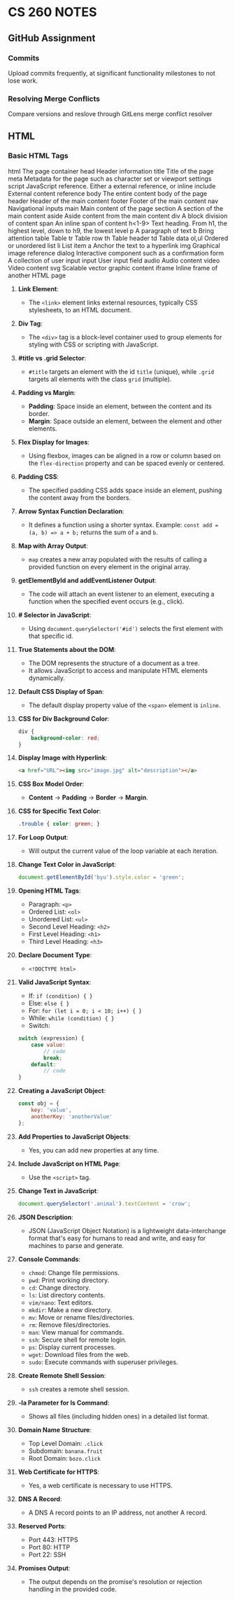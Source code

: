 # CS 260 NOTES
## GitHub Assignment
### Commits
Upload commits frequently, at significant functionality milestones to not lose work.
### Resolving Merge Conflicts
Compare versions and reslove through GitLens merge conflict resolver

## HTML
### Basic HTML Tags
html	The page container
head	Header information
title	Title of the page
meta	Metadata for the page such as character set or viewport settings
script	JavaScript reference. Either a external reference, or inline
include	External content reference
body	The entire content body of the page
header	Header of the main content
footer	Footer of the main content
nav	Navigational inputs
main	Main content of the page
section	A section of the main content
aside	Aside content from the main content
div	A block division of content
span	An inline span of content
h<1-9>	Text heading. From h1, the highest level, down to h9, the lowest level
p	A paragraph of text
b	Bring attention
table	Table
tr	Table row
th	Table header
td	Table data
ol,ul	Ordered or unordered list
li	List item
a	Anchor the text to a hyperlink
img	Graphical image reference
dialog	Interactive component such as a confirmation
form	A collection of user input
input	User input field
audio	Audio content
video	Video content
svg	Scalable vector graphic content
iframe	Inline frame of another HTML page

1. **Link Element**:
   - The `<link>` element links external resources, typically CSS stylesheets, to an HTML document.

2. **Div Tag**:
   - The `<div>` tag is a block-level container used to group elements for styling with CSS or scripting with JavaScript.

3. **#title vs .grid Selector**:
   - `#title` targets an element with the id `title` (unique), while `.grid` targets all elements with the class `grid` (multiple).

4. **Padding vs Margin**:
   - **Padding**: Space inside an element, between the content and its border.
   - **Margin**: Space outside an element, between the element and other elements.

5. **Flex Display for Images**:
   - Using flexbox, images can be aligned in a row or column based on the `flex-direction` property and can be spaced evenly or centered.

6. **Padding CSS**:
   - The specified padding CSS adds space inside an element, pushing the content away from the borders.

7. **Arrow Syntax Function Declaration**:
   - It defines a function using a shorter syntax. Example: `const add = (a, b) => a + b;` returns the sum of `a` and `b`.

8. **Map with Array Output**:
   - `map` creates a new array populated with the results of calling a provided function on every element in the original array.

9. **getElementById and addEventListener Output**:
   - The code will attach an event listener to an element, executing a function when the specified event occurs (e.g., click).

10. **# Selector in JavaScript**:
    - Using `document.querySelector('#id')` selects the first element with that specific id.

11. **True Statements about the DOM**:
    - The DOM represents the structure of a document as a tree.
    - It allows JavaScript to access and manipulate HTML elements dynamically.

12. **Default CSS Display of Span**:
    - The default display property value of the `<span>` element is `inline`.

13. **CSS for Div Background Color**:
    ```css
    div {
        background-color: red;
    }
    ```

14. **Display Image with Hyperlink**:
    ```html
    <a href="URL"><img src="image.jpg" alt="description"></a>
    ```

15. **CSS Box Model Order**:
    - **Content** → **Padding** → **Border** → **Margin**.

16. **CSS for Specific Text Color**:
    ```css
    .trouble { color: green; }
    ```

17. **For Loop Output**:
    - Will output the current value of the loop variable at each iteration.

18. **Change Text Color in JavaScript**:
    ```javascript
    document.getElementById('byu').style.color = 'green';
    ```

19. **Opening HTML Tags**:
    - Paragraph: `<p>`
    - Ordered List: `<ol>`
    - Unordered List: `<ul>`
    - Second Level Heading: `<h2>`
    - First Level Heading: `<h1>`
    - Third Level Heading: `<h3>`

20. **Declare Document Type**:
    - `<!DOCTYPE html>`

21. **Valid JavaScript Syntax**:
    - If: `if (condition) { }`
    - Else: `else { }`
    - For: `for (let i = 0; i < 10; i++) { }`
    - While: `while (condition) { }`
    - Switch: 
    ```javascript
    switch (expression) {
        case value:
            // code
            break;
        default:
            // code
    }
    ```

22. **Creating a JavaScript Object**:
    ```javascript
    const obj = {
        key: 'value',
        anotherKey: 'anotherValue'
    };
    ```

23. **Add Properties to JavaScript Objects**:
    - Yes, you can add new properties at any time.

24. **Include JavaScript on HTML Page**:
    - Use the `<script>` tag.

25. **Change Text in JavaScript**:
    ```javascript
    document.querySelector('.animal').textContent = 'crow';
    ```

26. **JSON Description**:
    - JSON (JavaScript Object Notation) is a lightweight data-interchange format that's easy for humans to read and write, and easy for machines to parse and generate.

27. **Console Commands**:
    - `chmod`: Change file permissions.
    - `pwd`: Print working directory.
    - `cd`: Change directory.
    - `ls`: List directory contents.
    - `vim/nano`: Text editors.
    - `mkdir`: Make a new directory.
    - `mv`: Move or rename files/directories.
    - `rm`: Remove files/directories.
    - `man`: View manual for commands.
    - `ssh`: Secure shell for remote login.
    - `ps`: Display current processes.
    - `wget`: Download files from the web.
    - `sudo`: Execute commands with superuser privileges.

28. **Create Remote Shell Session**:
    - `ssh` creates a remote shell session.

29. **-la Parameter for ls Command**:
    - Shows all files (including hidden ones) in a detailed list format.

30. **Domain Name Structure**:
    - Top Level Domain: `.click`
    - Subdomain: `banana.fruit`
    - Root Domain: `bozo.click`

31. **Web Certificate for HTTPS**:
    - Yes, a web certificate is necessary to use HTTPS.

32. **DNS A Record**:
    - A DNS A record points to an IP address, not another A record.

33. **Reserved Ports**:
    - Port 443: HTTPS
    - Port 80: HTTP
    - Port 22: SSH

34. **Promises Output**:
    - The output depends on the promise's resolution or rejection handling in the provided code.
